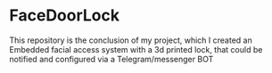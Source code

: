 # FaceDoorLock

This repository is the conclusion of my project, which I created an Embedded facial access system with a 3d printed lock, that could be notified and configured via a Telegram/messenger BOT
